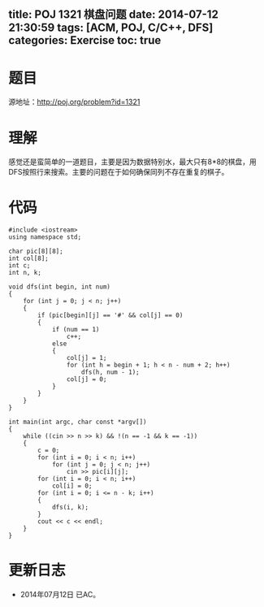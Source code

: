 title: POJ 1321 棋盘问题
date: 2014-07-12 21:30:59
tags: [ACM, POJ, C/C++, DFS]
categories: Exercise
toc: true
---
# 题目
源地址：http://poj.org/problem?id=1321

# 理解
感觉还是蛮简单的一道题目，主要是因为数据特别水，最大只有8*8的棋盘，用DFS按照行来搜索。主要的问题在于如何确保同列不存在重复的棋子。

<!-- more -->

# 代码
```
#include <iostream>
using namespace std;

char pic[8][8];
int col[8];
int c;
int n, k;

void dfs(int begin, int num)
{
    for (int j = 0; j < n; j++)
    {
        if (pic[begin][j] == '#' && col[j] == 0)
        {
            if (num == 1)
                c++;
            else
            {
                col[j] = 1;
                for (int h = begin + 1; h < n - num + 2; h++)
                    dfs(h, num - 1);
                col[j] = 0;
            }
        }
    }
}

int main(int argc, char const *argv[])
{
    while ((cin >> n >> k) && !(n == -1 && k == -1))
    {
        c = 0;
        for (int i = 0; i < n; i++)
            for (int j = 0; j < n; j++)
                cin >> pic[i][j];
        for (int i = 0; i < n; i++)
            col[i] = 0;
        for (int i = 0; i <= n - k; i++)
        {
            dfs(i, k);
        }
        cout << c << endl;
    }
}
```

# 更新日志
- 2014年07月12日 已AC。